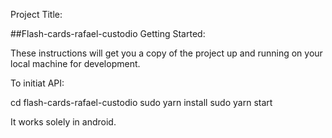 Project Title:

##Flash-cards-rafael-custodio Getting Started:

These instructions will get you a copy of the project up and running on your local machine for development.

To initiat API:

cd flash-cards-rafael-custodio
sudo yarn install
sudo yarn start

It works solely in android.
